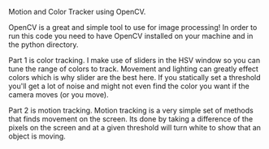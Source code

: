 Motion and Color Tracker using OpenCV. 

OpenCV is a great and simple tool to use for image processing! In order to run this code you need to have OpenCV installed
on your machine and in the python directory. 

Part 1 is color tracking. I make use of sliders in the HSV window so you can tune the range of colors to track. Movement and 
lighting can greatly effect colors which is why slider are the best here. If you statically set a threshold you'll get a lot of
noise and might not even find the color you want if the camera moves (or you move). 

Part 2 is motion tracking. Motion tracking is a very simple set of methods that finds movement on the screen. Its done by taking
a difference of the pixels on the screen and at a given threshold will turn white to show that an object is moving. 

